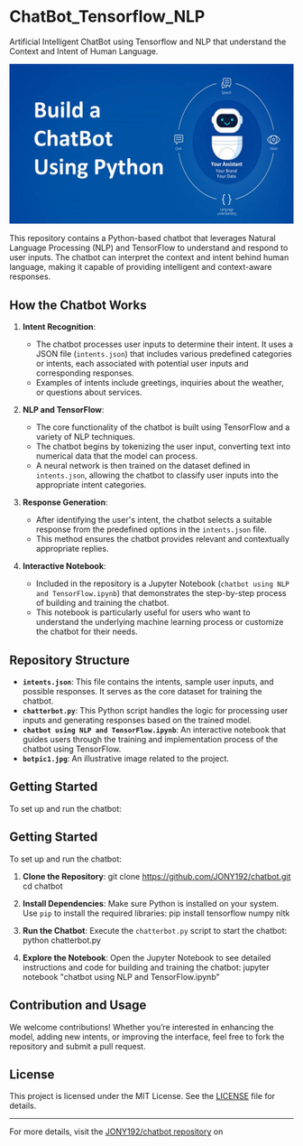 # ChatBot_Tensorflow_NLP
Artificial Intelligent ChatBot using Tensorflow and NLP that understand the Context and Intent of Human Language.

![Screenshot](botpic1.jpg)



This repository contains a Python-based chatbot that leverages Natural Language Processing (NLP) and TensorFlow to understand and respond to user inputs. The chatbot can interpret the context and intent behind human language, making it capable of providing intelligent and context-aware responses.

## How the Chatbot Works

1. **Intent Recognition**:
   - The chatbot processes user inputs to determine their intent. It uses a JSON file (`intents.json`) that includes various predefined categories or intents, each associated with potential user inputs and corresponding responses.
   - Examples of intents include greetings, inquiries about the weather, or questions about services.

2. **NLP and TensorFlow**:
   - The core functionality of the chatbot is built using TensorFlow and a variety of NLP techniques.
   - The chatbot begins by tokenizing the user input, converting text into numerical data that the model can process.
   - A neural network is then trained on the dataset defined in `intents.json`, allowing the chatbot to classify user inputs into the appropriate intent categories.

3. **Response Generation**:
   - After identifying the user's intent, the chatbot selects a suitable response from the predefined options in the `intents.json` file.
   - This method ensures the chatbot provides relevant and contextually appropriate replies.

4. **Interactive Notebook**:
   - Included in the repository is a Jupyter Notebook (`chatbot using NLP and TensorFlow.ipynb`) that demonstrates the step-by-step process of building and training the chatbot.
   - This notebook is particularly useful for users who want to understand the underlying machine learning process or customize the chatbot for their needs.

## Repository Structure

- **`intents.json`**: This file contains the intents, sample user inputs, and possible responses. It serves as the core dataset for training the chatbot.
- **`chatterbot.py`**: This Python script handles the logic for processing user inputs and generating responses based on the trained model.
- **`chatbot using NLP and TensorFlow.ipynb`**: An interactive notebook that guides users through the training and implementation process of the chatbot using TensorFlow.
- **`botpic1.jpg`**: An illustrative image related to the project.

## Getting Started

To set up and run the chatbot:

## Getting Started

To set up and run the chatbot:

1. **Clone the Repository**:
git clone https://github.com/JONY192/chatbot.git
cd chatbot



2. **Install Dependencies**:
Make sure Python is installed on your system. Use `pip` to install the required libraries:
pip install tensorflow numpy nltk



3. **Run the Chatbot**:
Execute the `chatterbot.py` script to start the chatbot:
python chatterbot.py



4. **Explore the Notebook**:
Open the Jupyter Notebook to see detailed instructions and code for building and training the chatbot:
jupyter notebook "chatbot using NLP and TensorFlow.ipynb"



## Contribution and Usage

We welcome contributions! Whether you’re interested in enhancing the model, adding new intents, or improving the interface, feel free to fork the repository and submit a pull request.

## License

This project is licensed under the MIT License. See the [LICENSE](LICENSE) file for details.

---

For more details, visit the [JONY192/chatbot repository](https://github.com/JONY192/chatbot) on


